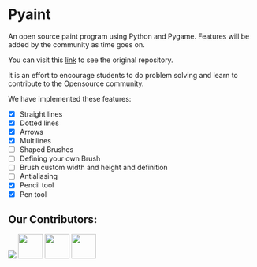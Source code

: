 # Pyaint
An open source paint program using Python and Pygame. Features will be added by the community as time goes on.

You can visit this [link](https://github.com/umairazfar/Pyaint) to see the original repository.

It is an effort to encourage students to do problem solving and learn to contribute to the Opensource community.

We have implemented these features:
- [x] Straight lines
- [x] Dotted lines
- [x] Arrows
- [x] Multilines
- [ ] Shaped Brushes
- [ ] Defining your own Brush
- [ ] Brush custom width and height and definition
- [ ] Antialiasing
- [x] Pencil tool
- [x] Pen tool

## Our Contributors:
[![](https://github.com/owaisali8.png?size=50)](https://github.com/owaisali8)
<a  href="https://github.com/TahaMirza50">  <img  src="https://github.com/TahaMirza50.png?size=50" width="50" height="50"></a>
<a  href="https://github.com/YunusMXV">  <img  src="https://github.com/YunusMXV.png?size=50" width="50" height="50"></a>
<a  href="https://github.com/hamzakbarali">  <img  src="https://github.com/hamzakbarali.png?size=50" width="50" height="50"></a>
